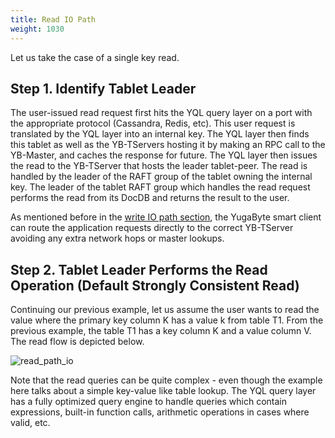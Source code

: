 ```yaml
---
title: Read IO Path
weight: 1030
---
```


Let us take the case of a single key read. 

## Step 1. Identify Tablet Leader
The user-issued read request first hits the YQL query layer on a port with the appropriate protocol (Cassandra, Redis, etc). This user request is translated by the YQL layer into an internal key. The YQL layer then finds this tablet as well as the YB-TServers hosting it by making an RPC call to the YB-Master, and caches the response for future. The YQL layer then issues the read to the YB-TServer that hosts the leader tablet-peer. The read is handled by the leader of the RAFT group of the tablet owning the internal key. The leader of the tablet RAFT group which handles the read request performs the read from its DocDB and returns the result to the user.

As mentioned before in the [write IO path section](/architecture/core-functions/write-path/#step-1-identify-tablet-leader), the YugaByte smart client can route the application requests directly to the correct YB-TServer avoiding any extra network hops or master lookups.

## Step 2. Tablet Leader Performs the Read Operation (Default Strongly Consistent Read)
Continuing our previous example, let us assume the user wants to read the value where the primary key column K has a value k from table T1. From the previous example, the table T1 has a key column K and a value column V. The read flow is depicted below.

![read_path_io](/images/read_path_io.png)

Note that the read queries can be quite complex - even though the example here talks about a simple key-value like table lookup. The YQL query layer has a fully optimized query engine to handle queries which contain expressions, built-in function calls, arithmetic operations in cases where valid, etc.


